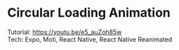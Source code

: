 # Circular Loading Animation

Tutorial: https://youtu.be/e5_auZoh85w<br>
Tech: Expo, Moti, React Native, React Native Reanimated
